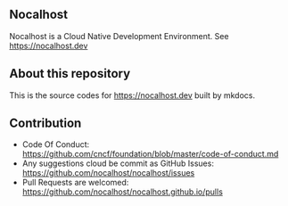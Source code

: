 ## Nocalhost

Nocalhost is a Cloud Native Development Environment. See https://nocalhost.dev

## About this repository

This is the source codes for https://nocalhost.dev built by mkdocs.


## Contribution

- Code Of Conduct: https://github.com/cncf/foundation/blob/master/code-of-conduct.md
- Any suggestions cloud be commit as GitHub Issues: https://github.com/nocalhost/nocalhost/issues
- Pull Requests are welcomed: https://github.com/nocalhost/nocalhost.github.io/pulls
